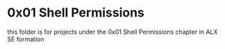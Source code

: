 # 0x01 Shell Permissions

this folder is for projects under the 0x01 Shell Permissions chapter in ALX SE formation